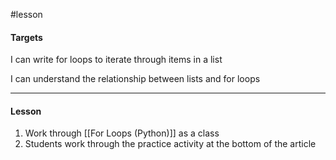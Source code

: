 #lesson 

#### Targets
I can write for loops to iterate through items in a list

I can understand the relationship between lists and for loops

---
#### Lesson
1. Work through [[For Loops (Python)]] as a class
2. Students work through the practice activity at the bottom of the article



